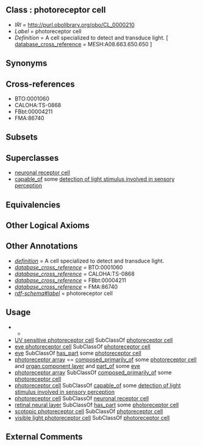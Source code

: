 
## Class : photoreceptor cell

 * *IRI* = http://purl.obolibrary.org/obo/CL_0000210
 * *Label* = photoreceptor cell
 * *Definition* = A cell specialized to detect and transduce light. [ [database_cross_reference](../../ef/oboInOwl#hasDbXref.md) = MESH:A08.663.650.650 ]

## Synonyms


## Cross-references

 * BTO:0001060
 * CALOHA:TS-0868
 * FBbt:00004211
 * FMA:86740

## Subsets


## Superclasses

 * [neuronal receptor cell](../../CL/06/CL_0000006.md)
 * [capable_of](../../RO/15/RO_0002215.md) some [detection of light stimulus involved in sensory perception](../../GO/62/GO_0050962.md)

## Equivalencies


## Other Logical Axioms


## Other Annotations

 * *[definition](../../IAO/15/IAO_0000115.md)* = A cell specialized to detect and transduce light.
 * *[database_cross_reference](../../ef/oboInOwl#hasDbXref.md)* = BTO:0001060
 * *[database_cross_reference](../../ef/oboInOwl#hasDbXref.md)* = CALOHA:TS-0868
 * *[database_cross_reference](../../ef/oboInOwl#hasDbXref.md)* = FBbt:00004211
 * *[database_cross_reference](../../ef/oboInOwl#hasDbXref.md)* = FMA:86740
 * *[rdf-schema#label](../../el/rdf-schema#label.md)* = photoreceptor cell

## Usage

 * -
 * [UV sensitive photoreceptor cell](../../CL/94/CL_0000494.md) SubClassOf [photoreceptor cell](../../CL/10/CL_0000210.md)
 * [eye photoreceptor cell](../../CL/87/CL_0000287.md) SubClassOf [photoreceptor cell](../../CL/10/CL_0000210.md)
 * [eye](../../UBERON/70/UBERON_0000970.md) SubClassOf [has_part](../../BFO/51/BFO_0000051.md) some [photoreceptor cell](../../CL/10/CL_0000210.md)
 * [photoreceptor array](../../UBERON/88/UBERON_0005388.md) == [composed_primarily_of](../../RO/73/RO_0002473.md) some [photoreceptor cell](../../CL/10/CL_0000210.md) and [organ component layer](../../UBERON/23/UBERON_0004923.md) and [part_of](../../BFO/50/BFO_0000050.md) some [eye](../../UBERON/70/UBERON_0000970.md)
 * [photoreceptor array](../../UBERON/88/UBERON_0005388.md) SubClassOf [composed_primarily_of](../../RO/73/RO_0002473.md) some [photoreceptor cell](../../CL/10/CL_0000210.md)
 * [photoreceptor cell](../../CL/10/CL_0000210.md) SubClassOf [capable_of](../../RO/15/RO_0002215.md) some [detection of light stimulus involved in sensory perception](../../GO/62/GO_0050962.md)
 * [photoreceptor cell](../../CL/10/CL_0000210.md) SubClassOf [neuronal receptor cell](../../CL/06/CL_0000006.md)
 * [retinal neural layer](../../UBERON/02/UBERON_0003902.md) SubClassOf [has_part](../../BFO/51/BFO_0000051.md) some [photoreceptor cell](../../CL/10/CL_0000210.md)
 * [scotopic photoreceptor cell](../../CL/89/CL_0000489.md) SubClassOf [photoreceptor cell](../../CL/10/CL_0000210.md)
 * [visible light photoreceptor cell](../../CL/88/CL_0000488.md) SubClassOf [photoreceptor cell](../../CL/10/CL_0000210.md)

## External Comments


